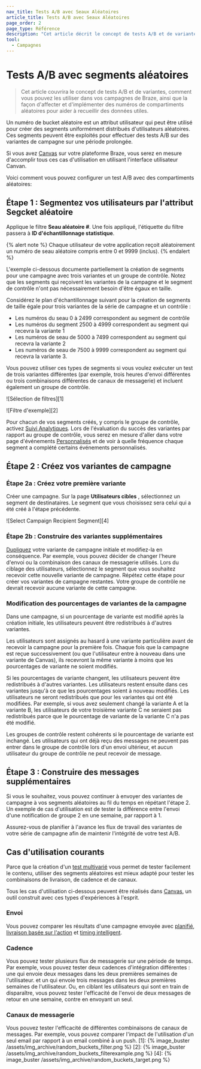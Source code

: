 ```yaml
---
nav_title: Tests A/B avec Seaux Aléatoires
article_title: Tests A/B avec Seaux Aléatoires
page_order: 2
page_type: Référence
description: "Cet article décrit le concept de tests A/B et de variantes et comment vous pouvez les utiliser dans vos campagnes de Braze."
tool:
  - Campagnes
---
```


# Tests A/B avec segments aléatoires

> Cet article couvrira le concept de tests A/B et de variantes, comment vous pouvez les utiliser dans vos campagnes de Braze, ainsi que la façon d'affecter et d'implémenter des numéros de compartiments aléatoires pour aider à recueillir des données utiles.

Un numéro de bucket aléatoire est un attribut utilisateur qui peut être utilisé pour créer des segments uniformément distribués d'utilisateurs aléatoires. Ces segments peuvent être exploités pour effectuer des tests A/B sur des variantes de campagne sur une période prolongée.

Si vous avez [Canvas][13] sur votre plateforme Braze, vous serez en mesure d'accomplir tous ces cas d'utilisation en utilisant l'interface utilisateur Canvan.

Voici comment vous pouvez configurer un test A/B avec des compartiments aléatoires:

## Étape 1 : Segmentez vos utilisateurs par l'attribut Segcket aléatoire

Applique le filtre **Seau aléatoire #**. Une fois appliqué, l'étiquette du filtre passera à **ID d'échantillonnage statistique**.

{% alert note %}
Chaque utilisateur de votre application reçoit aléatoirement un numéro de seau aléatoire compris entre 0 et 9999 (inclus).
{% endalert %}

L'exemple ci-dessous documente partiellement la création de segments pour une campagne avec trois variantes et un groupe de contrôle. Notez que les segments qui reçoivent les variantes de la campagne et le segment de contrôle n'ont pas nécessairement besoin d'être égaux en taille.

Considérez le plan d'échantillonnage suivant pour la création de segments de taille égale pour trois variantes de la série de campagne et un contrôle :

- Les numéros du seau 0 à 2499 correspondent au segment de contrôle
- Les numéros du segment 2500 à 4999 correspondent au segment qui recevra la variante 1
- Les numéros de seau de 5000 à 7499 correspondent au segment qui recevra la variante 2
- Les numéros de seau de 7500 à 9999 correspondent au segment qui recevra la variante 3.

Vous pouvez utiliser ces types de segments si vous voulez exécuter un test de trois variantes différentes (par exemple, trois heures d'envoi différentes ou trois combinaisons différentes de canaux de messagerie) et incluent également un groupe de contrôle.

!\[Sélection de filtres\]\[1\]

!\[Filtre d'exemple\]\[2\]

Pour chacun de vos segments créés, y compris le groupe de contrôle, activez [Suivi Analytiques][14]. Lors de l'évaluation du succès des variantes par rapport au groupe de contrôle, vous serez en mesure d'aller dans votre page d'événements [Personnalisés][15] et de voir à quelle fréquence chaque segment a complété certains événements personnalisés.

## Étape 2 : Créez vos variantes de campagne

### Étape 2a : Créez votre première variante

Créer une campagne. Sur la page **Utilisateurs cibles** , sélectionnez un segment de destinataires. Le segment que vous choisissez sera celui qui a été créé à l'étape précédente.

!\[Select Campaign Recipient Segment\]\[4\]

### Étape 2b : Construire des variantes supplémentaires

[Dupliquez][18] votre variante de campagne initiale et modifiez-la en conséquence. Par exemple, vous pouvez décider de changer l'heure d'envoi ou la combinaison des canaux de messagerie utilisés. Lors du ciblage des utilisateurs, sélectionnez le segment que vous souhaitez recevoir cette nouvelle variante de campagne. Répétez cette étape pour créer vos variantes de campagne restantes. Votre groupe de contrôle ne devrait recevoir aucune variante de cette campagne.

### Modification des pourcentages de variantes de la campagne

Dans une campagne, si un pourcentage de variante est modifié après la création initiale, les utilisateurs peuvent être redistribués à d'autres variantes.

Les utilisateurs sont assignés au hasard à une variante particulière avant de recevoir la campagne pour la première fois. Chaque fois que la campagne est reçue successivement (ou que l'utilisateur entre à nouveau dans une variante de Canvas), ils recevront la même variante à moins que les pourcentages de variante ne soient modifiés.

Si les pourcentages de variante changent, les utilisateurs peuvent être redistribués à d'autres variantes. Les utilisateurs restent ensuite dans ces variantes jusqu'à ce que les pourcentages soient à nouveau modifiés. Les utilisateurs ne seront redistribués que pour les variantes qui ont été modifiées. Par exemple, si vous avez seulement changé la variante A et la variante B, les utilisateurs de votre troisième variante C ne seraient pas redistribués parce que le pourcentage de variante de la variante C n'a pas été modifié.

Les groupes de contrôle restent cohérents si le pourcentage de variante est inchangé. Les utilisateurs qui ont déjà reçu des messages ne peuvent pas entrer dans le groupe de contrôle lors d'un envoi ultérieur, et aucun utilisateur du groupe de contrôle ne peut recevoir de message.

## Étape 3 : Construire des messages supplémentaires

Si vous le souhaitez, vous pouvez continuer à envoyer des variantes de campagne à vos segments aléatoires au fil du temps en répétant l'étape 2. Un exemple de cas d'utilisation est de tester la différence entre l'envoi d'une notification de groupe 2 en une semaine, par rapport à 1.

Assurez-vous de planifier à l'avance les flux de travail des variantes de votre série de campagne afin de maintenir l'intégrité de votre test A/B.

## Cas d'utilisation courants

Parce que la création d'un [test multivarié][16] vous permet de tester facilement le contenu, utiliser des segments aléatoires est mieux adapté pour tester les combinaisons de livraison, de cadence et de canaux.

Tous les cas d'utilisation ci-dessous peuvent être réalisés dans [Canvas][13], un outil construit avec ces types d'expériences à l'esprit.

### Envoi

Vous pouvez comparer les résultats d'une campagne envoyée avec [planifié][11], [livraison basée sur l'action][17] et [timing intelligent][12].

### Cadence

Vous pouvez tester plusieurs flux de messagerie sur une période de temps. Par exemple, vous pouvez tester deux cadences d'intégration différentes : une qui envoie deux messages dans les deux premières semaines de l'utilisateur. et un qui envoie trois messages dans les deux premières semaines de l'utilisateur. Ou, en ciblant les utilisateurs qui sont en train de disparaître, vous pouvez tester l'efficacité de l'envoi de deux messages de retour en une semaine, contre en envoyant un seul.

### Canaux de messagerie

Vous pouvez tester l'efficacité de différentes combinaisons de canaux de messages. Par exemple, vous pouvez comparer l'impact de l'utilisation d'un seul email par rapport à un email combiné à un push.
[1]: {% image_buster /assets/img_archive/random_buckets_filter.png %} [2]: {% image_buster /assets/img_archive/random_buckets_filterexample.png %} [4]: {% image_buster /assets/img_archive/random_buckets_target.png %}

[11]: {{site.baseurl}}/user_guide/engagement_tools/campaigns/scheduling_and_organizing/delivery_types/scheduled_delivery/
[12]: {{site.baseurl}}/user_guide/intelligence/intelligent_timing/
[13]: {{site.baseurl}}/user_guide/engagement_tools/canvas/create_a_canvas/create_a_canvas/
[14]: {{site.baseurl}}/user_guide/data_and_analytics/your_reports/viewing_and_understanding_segment_data/#turning-analytics-tracking-on-and-off
[15]: {{site.baseurl}}/user_guide/data_and_analytics/export_braze_data/export_custom_event_data/
[16]: {{site.baseurl}}/user_guide/engagement_tools/campaigns/testing_and_more/multivariate_testing/#multivariate-testing
[17]: {{site.baseurl}}/user_guide/engagement_tools/campaigns/scheduling_and_organizing/delivery_types/triggered_delivery/
[18]: {{site.baseurl}}/user_guide/engagement_tools/campaigns/scheduling_and_organizing/duplicating_segments_and_campaigns/#cloning-a-campaign
